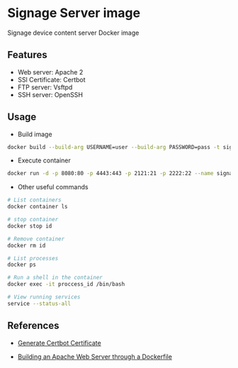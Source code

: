 # Signage Server image

Signage device content server Docker image

## Features

- Web server: Apache 2
- SSl Certificate: Certbot
- FTP server: Vsftpd
- SSH server: OpenSSH

## Usage

- Build image

```bash
docker build --build-arg USERNAME=user --build-arg PASSWORD=pass -t signage_server:1.0 .
```

- Execute container

```bash
docker run -d -p 8080:80 -p 4443:443 -p 2121:21 -p 2222:22 --name signage signage_server:1.0
```

- Other useful commands

```bash
# List containers
docker container ls 

# stop container
docker stop id

# Remove container
docker rm id

# List processes
docker ps

# Run a shell in the container
docker exec -it proccess_id /bin/bash

# View running services
service --status-all

```

## References

- [Generate Certbot Certificate](https://stackoverflow.com/questions/45761841/create-a-docker-apache-image-with-letsencrypt)

- [Building an Apache Web Server through a Dockerfile](https://www.digitalocean.com/community/tutorials/apache-web-server-dockerfile)
